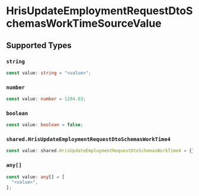 # HrisUpdateEmploymentRequestDtoSchemasWorkTimeSourceValue


## Supported Types

### `string`

```typescript
const value: string = "<value>";
```

### `number`

```typescript
const value: number = 1284.03;
```

### `boolean`

```typescript
const value: boolean = false;
```

### `shared.HrisUpdateEmploymentRequestDtoSchemasWorkTime4`

```typescript
const value: shared.HrisUpdateEmploymentRequestDtoSchemasWorkTime4 = {};
```

### `any[]`

```typescript
const value: any[] = [
  "<value>",
];
```

